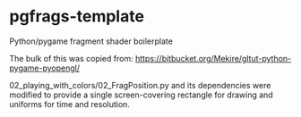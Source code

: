 # pgfrags-template
Python/pygame fragment shader boilerplate

The bulk of this was copied from:
https://bitbucket.org/Mekire/gltut-python-pygame-pyopengl/

02_playing_with_colors/02_FragPosition.py and its dependencies were
modified to provide a single screen-covering rectangle for drawing and
uniforms for time and resolution.
